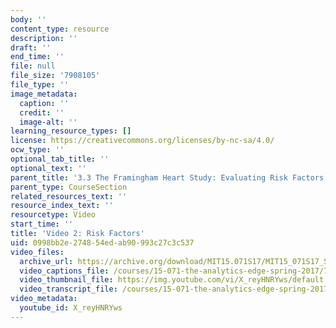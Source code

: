 ```yaml
---
body: ''
content_type: resource
description: ''
draft: ''
end_time: ''
file: null
file_size: '7908105'
file_type: ''
image_metadata:
  caption: ''
  credit: ''
  image-alt: ''
learning_resource_types: []
license: https://creativecommons.org/licenses/by-nc-sa/4.0/
ocw_type: ''
optional_tab_title: ''
optional_text: ''
parent_title: '3.3 The Framingham Heart Study: Evaluating Risk Factors to Save Lives '
parent_type: CourseSection
related_resources_text: ''
resource_index_text: ''
resourcetype: Video
start_time: ''
title: 'Video 2: Risk Factors'
uid: 0998bb2e-2748-54ed-ab90-993c27c3c537
video_files:
  archive_url: https://archive.org/download/MIT15.071S17/MIT15_071S17_Session_3.3.03_300k.mp4
  video_captions_file: /courses/15-071-the-analytics-edge-spring-2017/7e613569d4df5178b5106eeeaef4a6cd_X_reyHNRYws.vtt
  video_thumbnail_file: https://img.youtube.com/vi/X_reyHNRYws/default.jpg
  video_transcript_file: /courses/15-071-the-analytics-edge-spring-2017/b8d40ee4f2561a6d8c011fa6da2e3509_X_reyHNRYws.pdf
video_metadata:
  youtube_id: X_reyHNRYws
---
```

